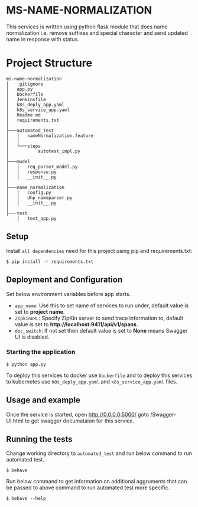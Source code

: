 # MS-NAME-NORMALIZATION

This services is written using python flask module that does name normalization i.e. remove suffixes and special character and send updated name in response with status.

# Project Structure

```
ms-name-normalization
│   .gitignore
│   app.py
│   Dockerfile
│   Jenkinsfile
│   k8s_deply_app.yaml
│   k8s_service_app.yaml
│   Readme.md
│   requirements.txt
│
├───automated_test
│   │   nameNormalization.feature
│   │
│   └───steps
│           autotest_impl.py
│
├───model
│   │   req_parser_model.py
│   │   response.py
│   │   __init__.py
│
├───name_normalization
│   │   config.py
│   │   dhp_nameparser.py
│   │   __init__.py
│
├───test
    │   test_app.py   

```

## Setup

Install `all dependencies` need for this project using pip and requirements.txt:

```
$ pip install -r requirements.txt
```

## Deployment and Configuration
Set below environment variables before app starts.

* `app_name`: Use this to set name of services to run under, default value is set to **project name**.
* `ZipkinURL`: Specify ZipKin server to send trace information to, default value is set to **http://localhost:9411/api/v1/spans**.
* `doc_switch`: If not set then default value is set to **None** means Swagger UI is disabled.

### Starting the application
```
$ python app.py
```

To deploy this services to docker use `Dockerfile` and to deploy this services to kubernetes use `k8s_deply_app.yaml` and `k8s_service_app.yaml` files.

## Usage and example

Once the service is started, open http://0.0.0.0:5000/ goto /Swagger-UI.html to get swagger documataion for this service.

## Running the tests

Change working directory to `automated_test` and run below command to run automated test.

```
$ behave
```

Run below command to get information on additional aggruments that can be passed to above command to run automated test more specific.

```
$ behave --help
```
